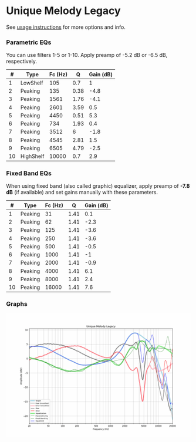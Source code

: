 # Unique Melody Legacy
See [usage instructions](https://github.com/jaakkopasanen/AutoEq#usage) for more options and info.

### Parametric EQs
You can use filters 1-5 or 1-10. Apply preamp of -5.2 dB or -6.5 dB, respectively.

|   # | Type      |   Fc (Hz) |    Q |   Gain (dB) |
|-----|-----------|-----------|------|-------------|
|   1 | LowShelf  |       105 | 0.7  |         1   |
|   2 | Peaking   |       135 | 0.38 |        -4.8 |
|   3 | Peaking   |      1561 | 1.76 |        -4.1 |
|   4 | Peaking   |      2601 | 3.59 |         0.5 |
|   5 | Peaking   |      4450 | 0.51 |         5.3 |
|   6 | Peaking   |       734 | 1.93 |         0.4 |
|   7 | Peaking   |      3512 | 6    |        -1.8 |
|   8 | Peaking   |      4545 | 2.81 |         1.5 |
|   9 | Peaking   |      6505 | 4.79 |        -2.5 |
|  10 | HighShelf |     10000 | 0.7  |         2.9 |

### Fixed Band EQs
When using fixed band (also called graphic) equalizer, apply preamp of **-7.8 dB** (if available) and set gains manually with these parameters.

|   # | Type    |   Fc (Hz) |    Q |   Gain (dB) |
|-----|---------|-----------|------|-------------|
|   1 | Peaking |        31 | 1.41 |         0.1 |
|   2 | Peaking |        62 | 1.41 |        -2.3 |
|   3 | Peaking |       125 | 1.41 |        -3.6 |
|   4 | Peaking |       250 | 1.41 |        -3.6 |
|   5 | Peaking |       500 | 1.41 |        -0.5 |
|   6 | Peaking |      1000 | 1.41 |        -1   |
|   7 | Peaking |      2000 | 1.41 |        -0.9 |
|   8 | Peaking |      4000 | 1.41 |         6.1 |
|   9 | Peaking |      8000 | 1.41 |         2.4 |
|  10 | Peaking |     16000 | 1.41 |         7.6 |

### Graphs
![](./Unique%20Melody%20Legacy.png)
